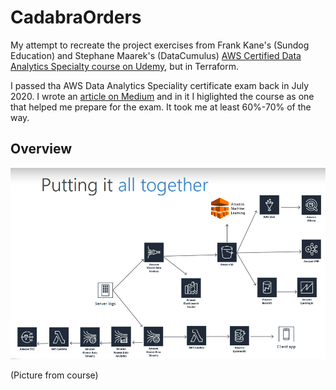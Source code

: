 # CadabraOrders

My attempt to recreate the project exercises from Frank Kane's (Sundog Education) and Stephane Maarek's (DataCumulus) [AWS Certified Data Analytics Specialty course on Udemy](https://www.udemy.com/course/aws-big-data/), but in Terraform. 

I passed tha AWS Data Analytics Speciality certificate exam back in July 2020. I wrote an [article on Medium](https://medium.com/@yared94/how-i-passed-the-aws-data-analytics-specialty-certification-46a6c838a80) and in it I higlighted the course as one that helped me prepare for the exam. It took me at least 60%-70% of the way.

## Overview
![Cadabra Orders Overview](Overview.png)

(Picture from course)